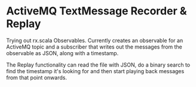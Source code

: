 ActiveMQ TextMessage Recorder & Replay
=============================

Trying out rx.scala Observables. Currently creates an observable for an ActiveMQ topic and a subscriber that writes out the messages from the observable as JSON, along with a timestamp.

The Replay functionality can read the file with JSON, do a binary search to find the timestamp it's looking for and then start playing back messages from that point onwards.
